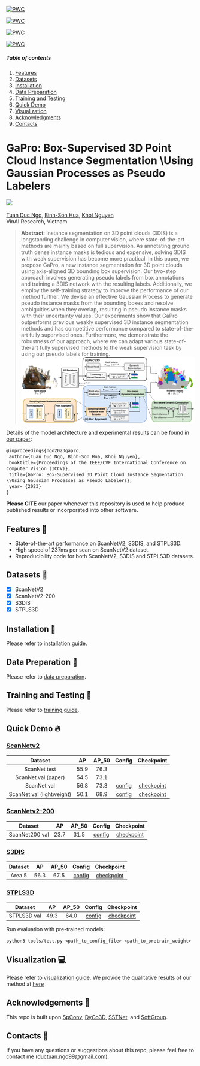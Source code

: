 [![PWC](https://img.shields.io/endpoint.svg?url=https://paperswithcode.com/badge/isbnet-a-3d-point-cloud-instance-segmentation/3d-instance-segmentation-on-scannetv2)](https://paperswithcode.com/sota/3d-instance-segmentation-on-scannetv2?p=isbnet-a-3d-point-cloud-instance-segmentation) 

[![PWC](https://img.shields.io/endpoint.svg?url=https://paperswithcode.com/badge/isbnet-a-3d-point-cloud-instance-segmentation/3d-instance-segmentation-on-scannet200)](https://paperswithcode.com/sota/3d-instance-segmentation-on-scannet200?p=isbnet-a-3d-point-cloud-instance-segmentation)

[![PWC](https://img.shields.io/endpoint.svg?url=https://paperswithcode.com/badge/isbnet-a-3d-point-cloud-instance-segmentation/3d-instance-segmentation-on-s3dis)](https://paperswithcode.com/sota/3d-instance-segmentation-on-s3dis?p=isbnet-a-3d-point-cloud-instance-segmentation)

[![PWC](https://img.shields.io/endpoint.svg?url=https://paperswithcode.com/badge/isbnet-a-3d-point-cloud-instance-segmentation/3d-instance-segmentation-on-stpls3d)](https://paperswithcode.com/sota/3d-instance-segmentation-on-stpls3d?p=isbnet-a-3d-point-cloud-instance-segmentation)


##### Table of contents
1. [Features](#Features)
2. [Datasets](#Datasets)
3. [Installation](#Installation)
4. [Data Preparation](#Data-Preparation)
5. [Training and Testing](#Training-and-Testing) 
6. [Quick Demo](#Quick-Demo)
7. [Visualization](#Qualitative-Results)
8. [Acknowledgments](#Acknowledgments)
9. [Contacts](#Contacts)

# GaPro: Box-Supervised 3D Point Cloud Instance Segmentation \\Using Gaussian Processes as Pseudo Labelers

<a href="https://arxiv.org/abs/2303.00246"><img src="https://img.shields.io/badge/https%3A%2F%2Farxiv.org%2Fabs%2F2303.00246-arxiv-brightgreen"></a>

[Tuan Duc Ngo](https://ngoductuanlhp.github.io/),
[Binh-Son Hua](https://sonhua.github.io/),
[Khoi Nguyen](https://www.khoinguyen.org/)<br>
VinAI Research, Vietnam

> **Abstract**: 
Instance segmentation on 3D point clouds (3DIS) is a longstanding challenge in computer vision, where state-of-the-art methods are mainly based on full supervision. As annotating ground truth dense instance masks is tedious and expensive, solving 3DIS with weak supervision has become more practical. In this paper, we propose GaPro, a new instance segmentation for 3D point clouds using axis-aligned 3D bounding box supervision. Our two-step approach involves generating pseudo labels from box annotations and training a 3DIS network with the resulting labels. Additionally, we employ the self-training strategy to improve the performance of our method further. We devise an effective Gaussian Process to generate pseudo instance masks from the bounding boxes and resolve ambiguities when they overlap, resulting in pseudo instance masks with their uncertainty values. Our experiments show that GaPro outperforms previous weakly supervised 3D instance segmentation methods and has competitive performance compared to state-of-the-art fully supervised ones. Furthermore, we demonstrate the robustness of our approach, where we can adapt various state-of-the-art fully supervised methods to the weak supervision task by using our pseudo labels for training.
![overview](docs/isbnet_arch.png)

Details of the model architecture and experimental results can be found in [our paper](https://arxiv.org/abs/2303.00246v2):

```bibtext
@inproceedings{ngo2023gapro,
 author={Tuan Duc Ngo, Binh-Son Hua, Khoi Nguyen},
 booktitle={Proceedings of the IEEE/CVF International Conference on Computer Vision (ICCV)},
 title={GaPro: Box-Supervised 3D Point Cloud Instance Segmentation \\Using Gaussian Processes as Pseudo Labelers},
 year= {2023}
}
```

**Please CITE** our paper whenever this repository is used to help produce published results or incorporated into other software.

## Features :mega:
* State-of-the-art performance on ScanNetV2, S3DIS, and STPLS3D.
* High speed of 237ms per scan on ScanNetV2 dataset.
* Reproducibility code for both ScanNetV2, S3DIS and STPLS3D datasets.

## Datasets :floppy_disk:

- [x] ScanNetV2
- [x] ScanNetV2-200
- [x] S3DIS
- [x] STPLS3D

## Installation :memo:
Please refer to [installation guide](docs/INSTALL.md).

## Data Preparation :hammer:
Please refer to [data preparation](dataset/README.md).

## Training and Testing :train2:
Please refer to [training guide](docs/TRAIN.md).

## Quick Demo :fire:

### [ScanNetv2](https://kaldir.vc.in.tum.de/scannet_benchmark/semantic_instance_3d?metric=ap)

| Dataset | AP | AP_50 | Config | Checkpoint
|:-:|:-:|:-:|:-:|:-:|
| ScanNet test | 55.9 | 76.3 | 
| ScanNet val (paper) | 54.5 | 73.1 |
| ScanNet val | 56.8 | 73.3 | [config](configs/scannetv2/isbnet_scannetv2.yaml) | [checkpoint](https://drive.google.com/file/d/19FYLM5SzcQSKYR4r9iChauf5cleoXC_H/view?usp=drive_link) 
| ScanNet val (lightweight) | 50.1 | 68.9 | [config](configs/scannetv2/isbnet_lightweight_scannetv2.yaml) | [checkpoint](https://drive.google.com/file/d/1MOp2dq1KrJiTQxeLSbvTZX60CiUvAqcK/view?usp=share_link) 

### [ScanNetv2-200](https://kaldir.vc.in.tum.de/scannet_benchmark/scannet200_semantic_instance_3d)

| Dataset | AP | AP_50 | Config | Checkpoint
|:-:|:-:|:-:|:-:|:-:|
| ScanNet200 val | 23.7 | 31.5 | [config](configs/scannet200/isbnet_scannet200.yaml) | [checkpoint](https://drive.google.com/file/d/1ZEZgQeT6dIakljSTx4s5YZM0n2rwC3Kw/view?usp=share_link) 


### [S3DIS](http://buildingparser.stanford.edu/dataset.html)

| Dataset | AP | AP_50 | Config | Checkpoint
|:-:|:-:|:-:|:-:|:-:|
| Area 5 | 56.3 | 67.5 | [config](configs/s3dis/isbnet_s3dis_area5.yaml) | [checkpoint](https://drive.google.com/file/d/1oup4nEdgsmdwnMP1TQPmoIqZ8c1RoTgA/view?usp=share_link) 

### [STPLS3D](https://www.stpls3d.com/)

| Dataset | AP | AP_50 | Config | Checkpoint
|:-:|:-:|:-:|:-:|:-:|
| STPLS3D val | 49.3 | 64.0 | [config](configs/stpls3d/isbnet_stpls3d.yaml) | [checkpoint](https://drive.google.com/file/d/1EhPsl4003Y9HEycdFP0nYpoleEpQ2faJ/view?usp=share_link) 


Run evaluation with pre-trained models:

```
python3 tools/test.py <path_to_config_file> <path_to_pretrain_weight>
```
## Visualization :computer:
Please refer to [visualization guide](visualization/README.md).
We provide the qualitative results of our method at [here](docs/QUALITATIVE.md)

## Acknowledgements :clap:
This repo is built upon [SpConv](https://github.com/traveller59/spconv), [DyCo3D](https://github.com/aim-uofa/DyCo3D), [SSTNet](https://github.com/Gorilla-Lab-SCUT/SSTNet), and [SoftGroup](https://github.com/thangvubk/SoftGroup). 

## Contacts :email:
If you have any questions or suggestions about this repo, please feel free to contact me (ductuan.ngo99@gmail.com).